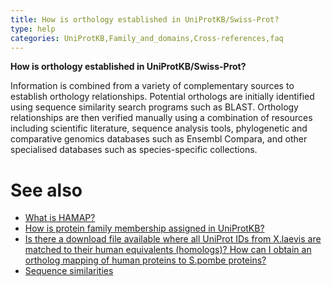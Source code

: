 ```yaml
---
title: How is orthology established in UniProtKB/Swiss-Prot?
type: help
categories: UniProtKB,Family_and_domains,Cross-references,faq
---
```


**How is orthology established in UniProtKB/Swiss-Prot?**

Information is combined from a variety of complementary sources to establish orthology relationships. Potential orthologs are initially identified using sequence similarity search programs such as BLAST. Orthology relationships are then verified manually using a combination of resources including scientific literature, sequence analysis tools, phylogenetic and comparative genomics databases such as Ensembl Compara, and other specialised databases such as species-specific collections.

# See also

-   [What is HAMAP?](https://www.uniprot.org/help/hamap)
-   [How is protein family membership assigned in UniProtKB?](https://www.uniprot.org/help/family_membership)
-   [Is there a download file available where all UniProt IDs from X.laevis are matched to their human equivalents (homologs)? How can I obtain an ortholog mapping of human proteins to S.pombe proteins?](https://www.uniprot.org/help/orthologs_between_two_species)
-   [Sequence similarities](https://www.uniprot.org/help/sequence_similarities)
